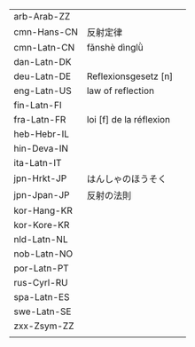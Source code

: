 | | | |
|-|-|-|
| arb-Arab-ZZ |  |  |
| cmn-Hans-CN | 反射定律 |  |
| cmn-Latn-CN | fǎnshè dìnglǜ |  |
| dan-Latn-DK |  |  |
| deu-Latn-DE | Reflexionsgesetz [n] |  |
| eng-Latn-US | law of reflection |  |
| fin-Latn-FI |  |  |
| fra-Latn-FR | loi [f] de la réflexion |  |
| heb-Hebr-IL |  |  |
| hin-Deva-IN |  |  |
| ita-Latn-IT |  |  |
| jpn-Hrkt-JP | はんしゃのほうそく |  |
| jpn-Jpan-JP | 反射の法則 |  |
| kor-Hang-KR |  |  |
| kor-Kore-KR |  |  |
| nld-Latn-NL |  |  |
| nob-Latn-NO |  |  |
| por-Latn-PT |  |  |
| rus-Cyrl-RU |  |  |
| spa-Latn-ES |  |  |
| swe-Latn-SE |  |  |
| zxx-Zsym-ZZ |  |  |
|  |  |  |